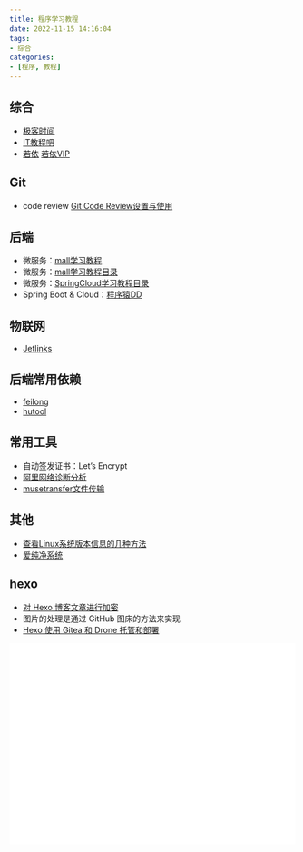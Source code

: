 ```yaml
---
title: 程序学习教程
date: 2022-11-15 14:16:04
tags:
- 综合
categories:
- [程序, 教程]
---
```


## 综合
* <a href="https://time.geekbang.org/">极客时间</a>
* <a href="https://www.itjc8.com/">IT教程吧</a>
* <a href="http://doc.ruoyi.vip/">若依</a> <a href="http://v.ruoyi.vip/">若依VIP</a>

## Git
* code review <a href="https://cloud.tencent.com/developer/article/1362941">Git Code Review设置与使用</a>

## 后端
* 微服务：<a href="https://www.macrozheng.com">mall学习教程</a>
* 微服务：<a href="https://mp.weixin.qq.com/s/s_dKL9aAFXgtQi0VO1Ovdw">mall学习教程目录</a>
* 微服务：<a href="https://mp.weixin.qq.com/s/SWp3Q0l2HAzy4mKaAYzZdA">SpringCloud学习教程目录</a>
* Spring Boot & Cloud：<a href="https://blog.didispace.com/">程序猿DD</a>

## 物联网
* <a href="https://www.jetlinks.cn/">Jetlinks</a>

## 后端常用依赖
* <a href="http://feilong-core.mydoc.io/">feilong</a>
* <a href="https://www.hutool.cn/">hutool</a>

## 常用工具
* 自动签发证书：Let’s Encrypt
* <a href="https://boce.aliyun.com/home">阿里网络诊断分析</a>
* <a href="https://musetransfer.com/">musetransfer文件传输</a>

## 其他
* <a href="https://blog.csdn.net/majianting/article/details/122694130">查看Linux系统版本信息的几种方法</a>
* <a href="http://www.aichunjing.com/">爱纯净系统</a>

## hexo
* <a href="https://zhuanlan.zhihu.com/p/113235573">对 Hexo 博客文章进行加密</a>
* 图片的处理是通过 GitHub 图床的方法来实现
* <a href="https://www.jb51.net/article/264855.htm">Hexo 使用 Gitea 和 Drone 托管和部署</a>


![image-20221118084454727](https://raw.githubusercontent.com/anmeng777/asset/master/img/202211180844133.png)
